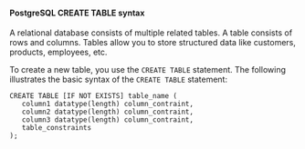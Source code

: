 #### PostgreSQL CREATE TABLE syntax

A relational database consists of multiple related tables. A table consists of rows and columns. Tables allow you to store structured data like customers, products, employees, etc.

To create a new table, you use the `CREATE TABLE` statement. The following illustrates the basic syntax of the `CREATE TABLE` statement:

```
CREATE TABLE [IF NOT EXISTS] table_name (
   column1 datatype(length) column_contraint,
   column2 datatype(length) column_contraint,
   column3 datatype(length) column_contraint,
   table_constraints
);
```

